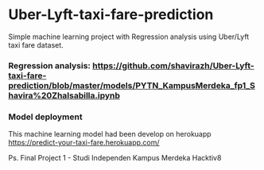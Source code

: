 # Uber-Lyft-taxi-fare-prediction
Simple machine learning project with Regression analysis using Uber/Lyft taxi fare dataset.

### Regression analysis: https://github.com/shavirazh/Uber-Lyft-taxi-fare-prediction/blob/master/models/PYTN_KampusMerdeka_fp1_Shavira%20Zhalsabilla.ipynb

### Model deployment
This machine learning model had been develop on herokuapp
https://predict-your-taxi-fare.herokuapp.com/

Ps. Final Project 1 - Studi Independen Kampus Merdeka Hacktiv8
